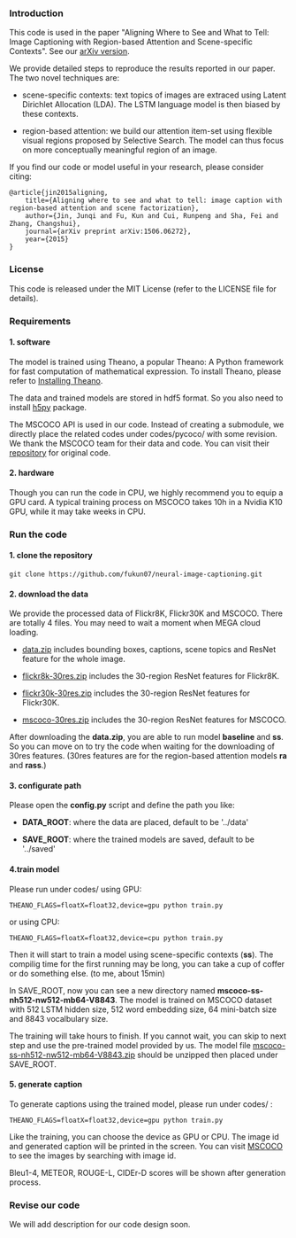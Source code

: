 ### Introduction
This code is used in the paper "Aligning Where to See and What to Tell: Image Captioning with Region-based Attention and Scene-specific Contexts". See our [arXiv version](http://arxiv.org/abs/1506.06272).

We provide detailed steps to reproduce the results reported in our paper. The two novel techniques are:

- scene-specific contexts: text topics of images are extraced using Latent Dirichlet Allocation (LDA). The LSTM language model is then biased by these contexts.

- region-based attention: we build our attention item-set using flexible visual regions proposed by Selective Search. The model can thus focus on more conceptually meaningful region of an image.

If you find our code or model useful in your research, please consider citing:

	@article{jin2015aligning,
  		title={Aligning where to see and what to tell: image caption with region-based attention and scene factorization},
  		author={Jin, Junqi and Fu, Kun and Cui, Runpeng and Sha, Fei and Zhang, Changshui},
  		journal={arXiv preprint arXiv:1506.06272},
  		year={2015}
	}



### License
This code is released under the MIT License (refer to the LICENSE file for details).


### Requirements
#### 1. software
The model is trained using Theano, a popular  Theano: A Python framework for fast computation of mathematical expression. To install Theano, please refer to  [Installing Theano](http://deeplearning.net/software/theano/install.html#install).

The data and trained models are stored in hdf5 format. So you also need to install [h5py](http://docs.h5py.org/en/latest/build.html) package.

The MSCOCO API is used in our code. Instead of creating a submodule, we directly place the related codes under codes/pycoco/ with some revision. We thank the MSCOCO team for their data and code. You can visit their [repository](https://github.com/tylin/coco-caption) for original code.

#### 2. hardware
Though you can run the code in CPU, we highly recommend you to equip a GPU card. A typical training process on MSCOCO takes 10h in a Nvidia K10 GPU, while it may take weeks in CPU.


### Run the code
#### 1. clone the repository
	git clone https://github.com/fukun07/neural-image-captioning.git

#### 2. download the data
We provide the processed data of Flickr8K, Flickr30K and MSCOCO. There are totally 4 files. You may need to wait a moment when MEGA cloud loading.

-  [data.zip](https://mega.nz/#!N4IEBQJC!MEmjk9QwdnjcgGgnyAd3dlJ3znkhDoPWYuXOPuGtZoQ) includes bounding boxes, captions, scene topics and ResNet feature for the whole image.

- [flickr8k-30res.zip](https://mega.nz/#!dxhgSIyR!DDGmRr-KJguHzqCg15uhAMcBLB_cVNiZXcf2WWF9btE) includes the 30-region ResNet features for Flickr8K.

- [flickr30k-30res.zip]() includes the 30-region ResNet features for Flickr30K.

- [mscoco-30res.zip]() includes the 30-region ResNet features for MSCOCO.

After downloading the **data.zip**, you are able to run model **baseline** and **ss**. So you can move on to try the code when waiting for the downloading of 30res features. (30res features are for the region-based attention models **ra** and **rass**.)

#### 3. configurate path
Please open the **config.py** script and define the path you like:

- **DATA_ROOT**: where the data are placed, default to be '../data'

- **SAVE_ROOT**: where the trained models are saved, default to be '../saved'

#### 4.train model
Please run under codes/ using GPU:

	THEANO_FLAGS=floatX=float32,device=gpu python train.py

or using CPU:

	THEANO_FLAGS=floatX=float32,device=cpu python train.py

Then it will start to train a model using scene-specific contexts (**ss**). The compilig time for the first running may be long, you can take a cup of coffer or do something else. (to me, about 15min)

In SAVE_ROOT, now you can see a new directory named **mscoco-ss-nh512-nw512-mb64-V8843**. The model is trained on MSCOCO dataset with 512 LSTM hidden size, 512 word embedding size, 64 mini-batch size and 8843 vocalbulary size.

The training will take hours to finish. If you cannot wait, you can skip to next step and use the pre-trained model provided by us. The model file [mscoco-ss-nh512-nw512-mb64-V8843.zip](https://mega.nz/#!90wkSYwB!kIuWwplSD69vGzGDKKXiLIfhEQzrYwrqf7Kboh7X2kA) should be unzipped then placed under SAVE_ROOT.

#### 5. generate caption
To generate captions using the trained model, please run under codes/ :

	THEANO_FLAGS=floatX=float32,device=gpu python train.py

Like the training, you can choose the device as GPU or CPU. The image id and generated caption will be printed in the screen. You can visit [MSCOCO](http://mscoco.org/explore/) to see the images by searching with image id.

Bleu1-4, METEOR, ROUGE-L, CIDEr-D scores will be shown after generation process.


### Revise our code
We will add description for our code design soon.













